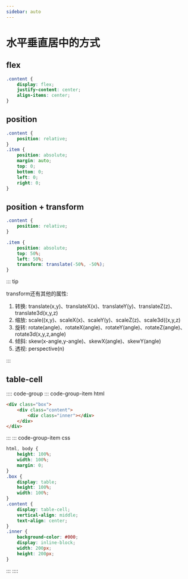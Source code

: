 ```yaml
---
sidebar: auto
---
```


# 水平垂直居中的方式

## flex

```css
.content {
    display: flex;
    justify-content: center;
    align-items: center;
}
```

## position

```css
.content {
    position: relative;
}
.item {
    position: absolute;
    margin: auto;
    top: 0;
    bottom: 0;
    left: 0;
    right: 0;
}
```

## position + transform

```css
.content {
    position: relative;
}

.item {
    position: absolute;
    top: 50%;
    left: 50%;
    transform: translate(-50%, -50%);
}
```
::: tip

transform还有其他的属性:

1. 转换: translate(x,y)、translateX(x)、translateY(y)、translateZ(z)、translate3d(x,y,z)
2. 缩放: scale((x,y)、scaleX(x)、scaleY(y)、scaleZ(z)、scale3d((x,y,z)
3. 旋转: rotate(angle)、rotateX(angle)、rotateY(angle)、rotateZ(angle)、rotate3d(x,y,z,angle)
4. 倾斜: skew(x-angle,y-angle)、skewX(angle)、skewY(angle)
5. 透视: perspective(n)

:::

## table-cell

:::: code-group
::: code-group-item html
```html
<div class="box">
    <div class="content">
        <div class="inner"></div>
    </div>
</div>
```
:::
::: code-group-item css
```css
html, body {
    height: 100%;
    width: 100%;
    margin: 0;
}
.box {
    display: table;
    height: 100%;
    width: 100%;
}
.content {
    display: table-cell;
    vertical-align: middle;
    text-align: center;
}
.inner {
    background-color: #000;
    display: inline-block;
    width: 200px;
    height: 200px;
}
```
:::
::::
